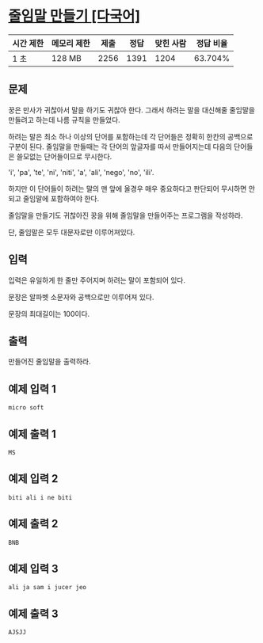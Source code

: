 # [줄임말 만들기 [다국어]](https://www.acmicpc.net/problem/3181)

| 시간 제한 | 메모리 제한 | 제출 | 정답 | 맞힌 사람 | 정답 비율 |
| --- | --- | --- | --- | --- | --- |
| 1 초 | 128 MB | 2256 | 1391 | 1204 | 63.704% |

## 문제

꿍은 만사가 귀찮아서 말을 하기도 귀찮아 한다. 그래서 하려는 말을 대신해줄 줄임말을 만들려고 하는데 나름 규칙을 만들었다.

하려는 말은 최소 하나 이상의 단어를 포함하는데 각 단어들은 정확히 한칸의 공백으로 구분이 된다. 줄임말을 만들때는 각 단어의 앞글자를 따서 만들어지는데 다음의 단어들은 쓸모없는 단어들이므로 무시한다.

'i', 'pa', 'te', 'ni', 'niti', 'a', 'ali', 'nego', 'no', 'ili'.

하지만 이 단어들이 하려는 말의 맨 앞에 올경우 매우 중요하다고 판단되어 무시하면 안되고 줄임말에 포함하여야 한다.

줄임말을 만들기도 귀찮아진 꿍을 위해 줄임말을 만들어주는 프로그램을 작성하라.

단, 줄임말은 모두 대문자로만 이루어져있다.

## 입력

입력은 유일하게 한 줄만 주어지며 하려는 말이 포함되어 있다.

문장은 알파벳 소문자와 공백으로만 이루어져 있다.

문장의 최대길이는 100이다.

## 출력

만들어진 줄임말을 출력하라.

## 예제 입력 1

```
micro soft

```

## 예제 출력 1

```
MS

```

## 예제 입력 2

```
biti ali i ne biti

```

## 예제 출력 2

```
BNB

```

## 예제 입력 3

```
ali ja sam i jucer jeo

```

## 예제 출력 3

```
AJSJJ
```
